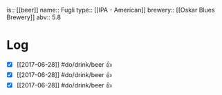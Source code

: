 is:: [[beer]]
name:: Fugli
type:: [[IPA - American]]
brewery:: [[Oskar Blues Brewery]]
abv:: 5.8

# Log
- [x] [[2017-06-28]] #do/drink/beer 👍
- [x] [[2017-06-28]] #do/drink/beer 👍
- [x] [[2017-06-28]] #do/drink/beer 👍

